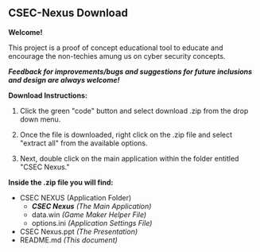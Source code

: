 ## CSEC-Nexus Download

**Welcome!**

This project is a proof of concept educational tool to educate and encourage the non-techies amung us on cyber security concepts.

***Feedback for improvements/bugs and suggestions for future inclusions and design are always welcome!***


 
 
**Download Instructions:**

1. Click the green "code" button and select download .zip from the drop down menu.

2. Once the file is downloaded, right click on the .zip file and select "extract all" from the available options.

3. Next, double click on the main application within the folder entitled "CSEC Nexus."

**Inside the .zip file you will find:**
 - CSEC NEXUS (Application Folder)
   - ***CSEC Nexus*** *(The Main Application)*
   - data.win *(Game Maker Helper File)*
   - options.ini *(Application Settings File)*
 - CSEC Nexus.ppt *(The Presentation)*
 - README.md *(This document)*


